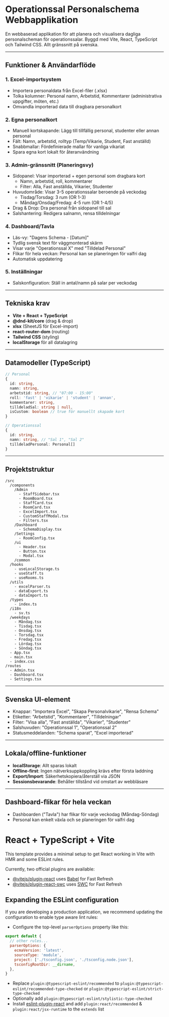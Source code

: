 # Operationssal Personalschema Webbapplikation

En webbaserad applikation för att planera och visualisera dagliga personalscheman för operationssalar. Byggd med Vite, React, TypeScript och Tailwind CSS. Allt gränssnitt på svenska.

---

## Funktioner & Användarflöde

### 1. Excel-importsystem
- Importera personaldata från Excel-filer (.xlsx)
- Tolka kolumner: Personal namn, Arbetstid, Kommentarer (administrativa uppgifter, möten, etc.)
- Omvandla importerad data till dragbara personalkort

### 2. Egna personalkort
- Manuell kortskapande: Lägg till tillfällig personal, studenter eller annan personal
- Fält: Namn, arbetstid, rolltyp (Temp/Vikarie, Student, Fast anställd)
- Snabbmallar: Fördefinierade mallar för vanliga vikariat
- Spara egna kort lokalt för återanvändning

### 3. Admin-gränssnitt (Planeringsvy)
- Sidopanel: Visar importerad + egen personal som dragbara kort
  - Namn, arbetstid, roll, kommentarer
  - Filter: Alla, Fast anställda, Vikarier, Studenter
- Huvudområde: Visar 3-5 operationssalar beroende på veckodag
  - Tisdag/Torsdag: 3 rum (OR 1-3)
  - Måndag/Onsdag/Fredag: 4-5 rum (OR 1-4/5)
- Drag & Drop: Dra personal från sidopanel till sal
- Salshantering: Redigera salnamn, rensa tilldelningar

### 4. Dashboard/Tavla
- Läs-vy: "Dagens Schema - [Datum]"
- Tydlig svensk text för väggmonterad skärm
- Visar varje "Operationssal X" med "Tilldelad Personal"
- Flikar för hela veckan: Personal kan se planeringen för valfri dag
- Automatisk uppdatering

### 5. Inställningar
- Salskonfiguration: Ställ in antal/namn på salar per veckodag

---

## Tekniska krav
- **Vite + React + TypeScript**
- **@dnd-kit/core** (drag & drop)
- **xlsx** (SheetJS för Excel-import)
- **react-router-dom** (routing)
- **Tailwind CSS** (styling)
- **localStorage** för all datalagring

---

## Datamodeller (TypeScript)

```ts
// Personal
{
  id: string,
  namn: string,
  arbetstid: string, // "07:00 - 15:00"
  roll: 'fast' | 'vikarie' | 'student' | 'annan',
  kommentarer: string,
  tilldeladSal: string | null,
  isCustom: boolean // true för manuellt skapade kort
}

// Operationssal
{
  id: string,
  namn: string, // "Sal 1", "Sal 2"
  tilldeladPersonal: Personal[]
}
```

---

## Projektstruktur

```
/src
  /components
    /Admin
      - StaffSidebar.tsx
      - RoomBoard.tsx
      - StaffCard.tsx
      - RoomCard.tsx
      - ExcelImport.tsx
      - CustomStaffModal.tsx
      - Filters.tsx
    /Dashboard
      - SchemaDisplay.tsx
    /Settings
      - RoomConfig.tsx
    /ui
      - Header.tsx
      - Button.tsx
      - Modal.tsx
    /common
  /hooks
    - useLocalStorage.ts
    - useStaff.ts
    - useRooms.ts
  /utils
    - excelParser.ts
    - dataExport.ts
    - dataImport.ts
  /types
    - index.ts
  /i18n
    - sv.ts
  /weekdays
    - Måndag.tsx
    - Tisdag.tsx
    - Onsdag.tsx
    - Torsdag.tsx
    - Fredag.tsx
    - Lördag.tsx
    - Söndag.tsx
  - App.tsx
  - main.tsx
  - index.css
/routes
  - Admin.tsx
  - Dashboard.tsx
  - Settings.tsx
```

---

## Svenska UI-element
- Knappar: "Importera Excel", "Skapa Personalvikarie", "Rensa Schema"
- Etiketter: "Arbetstid", "Kommentarer", "Tilldelningar"
- Filter: "Visa alla", "Fast anställda", "Vikarier", "Studenter"
- Salshuvuden: "Operationssal 1", "Operationssal 2"
- Statusmeddelanden: "Schema sparat", "Excel importerad"

---

## Lokala/offline-funktioner
- **localStorage**: Allt sparas lokalt
- **Offline-first**: Ingen nätverksuppkoppling krävs efter första laddning
- **Export/Import**: Säkerhetskopiera/återställ via JSON
- **Sessionsbevarande**: Behåller tillstånd vid omstart av webbläsare

---

## Dashboard-flikar för hela veckan
- Dashboarden ("Tavla") har flikar för varje veckodag (Måndag-Söndag)
- Personal kan enkelt växla och se planeringen för valfri dag
# React + TypeScript + Vite

This template provides a minimal setup to get React working in Vite with HMR and some ESLint rules.

Currently, two official plugins are available:

- [@vitejs/plugin-react](https://github.com/vitejs/vite-plugin-react/blob/main/packages/plugin-react/README.md) uses [Babel](https://babeljs.io/) for Fast Refresh
- [@vitejs/plugin-react-swc](https://github.com/vitejs/vite-plugin-react-swc) uses [SWC](https://swc.rs/) for Fast Refresh

## Expanding the ESLint configuration

If you are developing a production application, we recommend updating the configuration to enable type aware lint rules:

- Configure the top-level `parserOptions` property like this:

```js
export default {
  // other rules...
  parserOptions: {
    ecmaVersion: 'latest',
    sourceType: 'module',
    project: ['./tsconfig.json', './tsconfig.node.json'],
    tsconfigRootDir: __dirname,
  },
}
```

- Replace `plugin:@typescript-eslint/recommended` to `plugin:@typescript-eslint/recommended-type-checked` or `plugin:@typescript-eslint/strict-type-checked`
- Optionally add `plugin:@typescript-eslint/stylistic-type-checked`
- Install [eslint-plugin-react](https://github.com/jsx-eslint/eslint-plugin-react) and add `plugin:react/recommended` & `plugin:react/jsx-runtime` to the `extends` list
